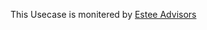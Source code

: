 This Usecase is monitered by [Estee Advisors](https://esteeadvisors.com/designated-market-makers.php)
